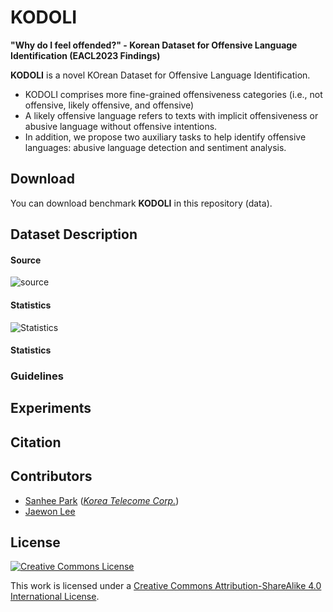 # KODOLI
**"Why do I feel offended?" - Korean Dataset for Offensive Language Identification (EACL2023 Findings)**

**KODOLI** is a novel KOrean Dataset for Offensive Language Identification.
- KODOLI comprises more fine-grained offensiveness categories (i.e., not offensive, likely offensive, and offensive) 
- A likely offensive language refers to texts with implicit offensiveness or abusive language without offensive intentions. 
- In addition, we propose two auxiliary tasks to help identify offensive languages: abusive language detection and sentiment analysis.

## Download

You can download benchmark **KODOLI** in this repository (data).

## Dataset Description

#### Source
![source](https://user-images.githubusercontent.com/92618068/215315708-b27b1cbc-c525-4d84-a44a-72fb3de4c436.png)

#### Statistics
![Statistics](https://user-images.githubusercontent.com/92618068/215315769-a47a6c52-8fe5-4250-b3ff-86b879e2e768.png)

#### Statistics


### Guidelines


## Experiments


## Citation


## Contributors

- [Sanhee Park](https://github.com/kosohae) ([*Korea Telecome Corp.*](https://genielabs.ai))
- [Jaewon Lee](https://github.com/jsh-fw)

## License

<a rel="license" href="http://creativecommons.org/licenses/by-sa/4.0/"><img alt="Creative Commons License" style="border-width:0" src="https://i.creativecommons.org/l/by-sa/4.0/88x31.png" /></a><br />

This work is licensed under a [Creative Commons Attribution-ShareAlike 4.0 International License](http://creativecommons.org/licenses/by-sa/4.0/).